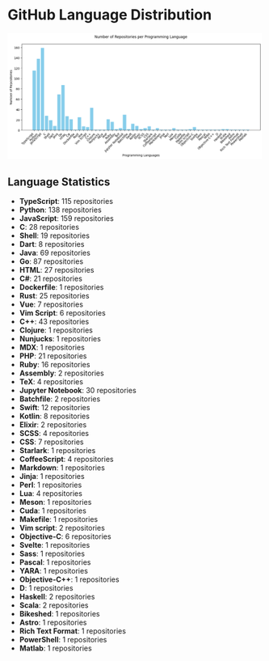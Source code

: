 # GitHub Language Distribution
![Language Distribution Bar Chart](language_distribution_bar_chart.png)

## Language Statistics
- **TypeScript**: 115 repositories
- **Python**: 138 repositories
- **JavaScript**: 159 repositories
- **C**: 28 repositories
- **Shell**: 19 repositories
- **Dart**: 8 repositories
- **Java**: 69 repositories
- **Go**: 87 repositories
- **HTML**: 27 repositories
- **C#**: 21 repositories
- **Dockerfile**: 1 repositories
- **Rust**: 25 repositories
- **Vue**: 7 repositories
- **Vim Script**: 6 repositories
- **C++**: 43 repositories
- **Clojure**: 1 repositories
- **Nunjucks**: 1 repositories
- **MDX**: 1 repositories
- **PHP**: 21 repositories
- **Ruby**: 16 repositories
- **Assembly**: 2 repositories
- **TeX**: 4 repositories
- **Jupyter Notebook**: 30 repositories
- **Batchfile**: 2 repositories
- **Swift**: 12 repositories
- **Kotlin**: 8 repositories
- **Elixir**: 2 repositories
- **SCSS**: 4 repositories
- **CSS**: 7 repositories
- **Starlark**: 1 repositories
- **CoffeeScript**: 4 repositories
- **Markdown**: 1 repositories
- **Jinja**: 1 repositories
- **Perl**: 1 repositories
- **Lua**: 4 repositories
- **Meson**: 1 repositories
- **Cuda**: 1 repositories
- **Makefile**: 1 repositories
- **Vim script**: 2 repositories
- **Objective-C**: 6 repositories
- **Svelte**: 1 repositories
- **Sass**: 1 repositories
- **Pascal**: 1 repositories
- **YARA**: 1 repositories
- **Objective-C++**: 1 repositories
- **D**: 1 repositories
- **Haskell**: 2 repositories
- **Scala**: 2 repositories
- **Bikeshed**: 1 repositories
- **Astro**: 1 repositories
- **Rich Text Format**: 1 repositories
- **PowerShell**: 1 repositories
- **Matlab**: 1 repositories
